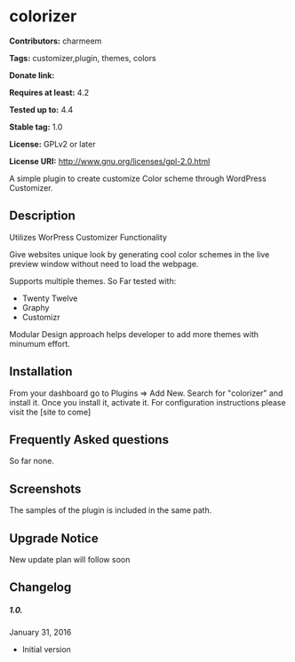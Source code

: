 # colorizer #
**Contributors:** charmeem

**Tags:** customizer,plugin, themes, colors

**Donate link:** 

**Requires at least:** 4.2

**Tested up to:** 4.4

**Stable tag:** 1.0

**License:** GPLv2 or later

**License URI:** http://www.gnu.org/licenses/gpl-2.0.html

A simple plugin to create customize Color scheme through WordPress Customizer.


## Description ##

Utilizes WorPress Customizer Functionality

Give websites unique look by generating cool color schemes in the live preview window without need to load the webpage.

Supports multiple themes. So Far tested with:
* Twenty Twelve
* Graphy
* Customizr

Modular Design approach helps developer to add more themes with minumum effort.


## Installation ##

From your dashboard go to Plugins => Add New.
Search for "colorizer" and install it.
Once you install it, activate it.
For configuration instructions please visit the [site to come]

## Frequently Asked questions ##
So far none.

## Screenshots ##
The samples of the plugin is included in the same path.
## Upgrade Notice ##
New update plan will follow soon
## Changelog ##

##### 1.0. #####
January 31, 2016

* Initial version

